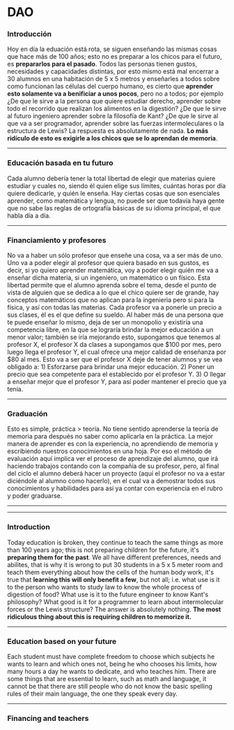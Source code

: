 # DAO
### Introducción
Hoy en día la eduación está rota, se siguen enseñando las mismas cosas que hace más de 100 años; esto no es preparar a los chicos para el futuro, es **prepararlos para el pasado**. Todos las personas tienen gustos, necesidades y capacidades distintas, por esto mismo está mal encerrar a 30 alumnos en una habitación de 5 x 5 metros y enseñarles a todos sobre como funcionan las células del cuerpo humano, es cierto que **aprender esto solamente va a benificiar a unos pocos**, pero no a todos; por ejemplo ¿De que le sirve a la persona que quiere estudiar derecho, aprender sobre todo el recorrido que realizan los alimentos en la digestión? ¿De que le sirve al futuro ingeniero aprender sobre la filosofía de Kant? ¿De que le sirve al que va a ser programador, aprender sobre las fuerzas intermoleculares o la estructura de Lewis? La respuesta es absolutamente de nada. **Lo más ridículo de esto es exigirle a los chicos que se lo aprendan de memoria**.

---

### Educación basada en tu futuro
Cada alumno debería tener la total libertad de elegir que materias quiere estudiar y cuales no, siendo él quien elige sus límites, cuántas horas por día quiere dedicarle, y quién le enseña. Hay ciertas cosas que son esenciales aprender, como matemática y lengua, no puede ser que todavía haya gente que no sabe las reglas de ortografía básicas de su idioma principal, el que habla día a día.

---

### Financiamiento y profesores
No va a haber un sólo profesor que enseñe una cosa, va a ser más de uno. Uno va a poder elegir al profesor que quiera basado en sus gustos, es decir, si yo quiero aprender matemática, voy a poder elegir quién me va a enseñar dicha materia, si un ingeniero, un matemático o un físico. Esta libertad permite que el alumno aprenda sobre el tema, desde el punto de vista de alguien que se dedica a lo que el chico quiere ser de grande, hay conceptos matemáticos que no aplican para la ingenieria pero si para la física, y así con todas las materias.
Cada profesor va a ponerle un precio a sus clases, él es el que define su sueldo. Al haber más de una persona que te puede enseñar lo mismo, deja de ser un monopolio y existiría una competencia libre, en la que se lograría brindar la mejor educación a un menor valor; también se iría mejorando esto, supongamos que tenemos al profesor X, el profesor X da clases a supongamos que $100 por mes, pero luego llega el profesor Y, el cual ofrece una mejor calidad de enseñanza por $80 al mes. Esto va a ser que el profesor X deje de tener alumnos y se vea obligado a: 1) Esforzarse para brindar una mejor educación. 2) Poner un precio que sea competente para el establecido por el profesor Y. 3) O llegar a enseñar mejor que el profesor Y, para así poder mantener el precio que ya tenía.

---

### Graduación
Esto es simple, práctica > teoría. No tiene sentido aprenderse la teoría de memoria para después no saber como aplicarla en la práctica. La mejor manera de aprender es con la experiencia, no aprendiendo de memoria y escribiendo nuestros conocimientos en una hoja. Por eso el método de evaluación aquí implica ver el proceso de aprendizaje del alumno, que irá haciendo trabajos contando con la compañía de su profesor, pero, al final del ciclo el alumno deberá hacer un proyecto (aquí el profesor no va a estar diciéndole al alumno como hacerlo), en el cual va a demostrar todos sus conocimientos y habilidades para así ya contar con experiencia en el rubro y poder graduarse.

---
---

### Introduction
Today education is broken, they continue to teach the same things as more than 100 years ago; this is not preparing children for the future, it's **preparing them for the past**. We all have different preferences, needs and abilites, that is why it is wrong to put 30 students in a 5 x 5 meter room and teach them everything about how the cells of the human body work, it's true that **learning this will only benefit a few**, but not all; i.e. what use is it to the person who wants to study law to know the whole process of digestion of food? What use is it to the future engineer to know Kant's philosophy? What good is it for a programmer to learn about intermolecular forces or the Lewis structure? The answer is absolutely nothing. **The most ridiculous thing about this is requiring children to memorize it.**

---

### Education based on your future
Each student must have complete freedom to choose which subjects he wants to learn and which ones not, being he who chooses his limits, how many hours a day he wants to dedicate, and who teaches him. There are some things that are essential to learn, such as math and language, it cannot be that there are still people who do not know the basic spelling rules of their main language, the one they speak every day.

---

### Financing and teachers
